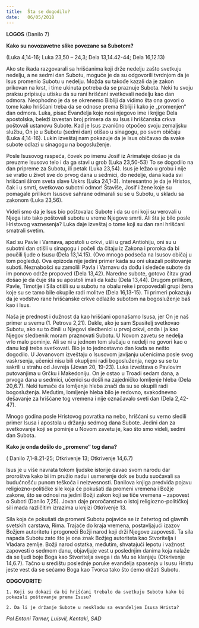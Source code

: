 ```yaml
---
title:  Šta se dogodilo?
date:   06/05/2018
---
```


**LOGOS** (Danilo 7)

**Kako su novozavetne slike povezane sa Subotom?**

(Luka 4,14-16; Luka 23,50 – 24,3; Dela 13,14.42-44; Dela 16,12.13)

Ako ste ikada razgovarali sa hrišćanima koji drže nedelju zašto svetkuju nedelju, a ne sedmi dan Subotu, moguće je da su odgovorili tvrdnjom da je Isus promenio Subotu u nedelju. Možda su takođe kazali da je zakon prikovan na krst, i time ukinuta potreba da se praznuje Subota. Neki tu svoju praksu pripisuju utisku da su rani hrišćani svetkovali nedelju kao dan odmora. Neophodno je da se okrenemo Bibliji da vidimo šta ona govori o tome kako hrišćani treba da se odnose prema Bibliji i kako je „promenjen“ dan odmora.
Luka, pisac Evanđelja koje nosi njegovo ime i knjige Dela apostolska, beleži izvestan broj primera da su Isus i hrišćanska crkva poštovali ustanovu Subote. Kad je Isus zvanično otpočeo svoju zemaljsku službu, On je u Subotu (sedmi dan) otišao u sinagogu, po svom običaju (Luka 4,14-16). Lukin izveštaj nam pokazuje da je Isus običavao da svake subote odlazi u sinagogu na bogosluženje.

Posle Isusovog raspeća, čovek po imenu Josif iz Arimateje došao je da preuzme Isusovo telo i da ga stavi u grob (Luka 23,50-53) To se dogodilo na dan pripreme za Subotu, ili petak (Luka 23,54). Isus je ležao u grobu i nije se vratio u život sve do prvog dana u sedmici, do nedelje, dana kada svi hrišćani širom sveta slave Uskrs (Luka 24,1-3). Interesantno je da je Hristos, čak i u smrti, svetkovao subotni odmor! Štaviše, Josif i žene koje su pomagale prilikom Isusove sahrane odmarali su se u Subotu, u skladu sa zakonom (Luka 23,56).

Videli smo da je Isus bio poštovalac Subote i da su oni koji su verovali u Njega isto tako poštovali subotu u vreme Njegove smrti. Ali šta je bilo posle Hristovog vaznesenja? Luka daje izveštaj o tome koji su dan rani hrišćani smatrali svetim.

Kad su Pavle i Varnava, apostoli u crkvi, ušli u grad Antiohiju, oni su u subotni dan otišli u sinagogu i počeli da čitaju iz Zakona i proroka da bi poučili ljude o Isusu (Dela 13,14.15). (Ovo mnogo podseća na Isusov običaj u tom pogledu). Ova epizoda nije jedini primer kada su oni ukazali poštovanje suboti. Neznabošci su zamolili Pavla i Varnavu da dođu i sledeće subote da im ponovo održe propoved (Dela 13,42). Naredne subote, gotovo čitav grad došao je da čuje šta su apostoli imali da kažu (Dela 13,44). Drugom prilikom, Pavle, Timotije i Sila otišli su u subotu na obalu reke i propovedali grupi žena koje su se tamo bile okupile radi molitve (Dela 16,13-15). Ti primeri pokazuju da je vođstvo rane hrišćanske crkve odlazilo subotom na bogosluženje baš kao i Isus.

Naša je prednost i dužnost da kao hrišćani oponašamo Isusa, jer On je naš primer u svemu (1. Petrova 2,21). Dakle, ako je sam Spasitelj svetkovao Subotu, ako su to činili u Njegovi sledbenici u prvoj crkvi, onda i ja kao Njegov sledbenik moram praznovati Subotu.
U Novom zavetu se nedelja vrlo malo pominje. Ali se ni u jednom tom slučaju o nedelji ne govori kao o danu koji treba svetkovati. Bio je to jednostavno dan kada se nešto dogodilo. U Jovanovom izveštaju o Isusovom javljanju učenicima posle svog vaskrsenja, učenici nisu bili okupljeni radi bogosluženja, nego su se tu sakrili u strahu od Jevreja (Jovan 20, 19-23). Luka izveštava o Pavlovim putovanjima u Grčku i Makedoniju. On je ostao u Troadi sedam dana, a prvoga dana u sedmici, učenici su došli na zajedničko lomljenje hleba (Dela 20,6.7). Neki tumače da lomljenje hleba znači da su se okupili radi bogosluženja. Međutim, lomljenje hleba bilo je redovno, svakodnevno dešavanje za hrišćane tog vremena i nije označavalo sveti dan (Dela 2,42-47).

Mnogo godina posle Hristovog povratka na nebo, hrišćani su verno sledili primer Isusa i apostola u držanju sedmog dana Subote. Jedini dan za svetkovanje koji se pominje u Novom zavetu je, kao što smo videli, sedmi dan Subota.

**Kako je onda došlo do „promene“ tog dana?**

( Danilo 7,1-8.21-25; Otkrivenje 13; Otkrivenje 14,6.7)

Isus je u više navrata tokom ljudske istorije davao svom narodu dar proroštva kako bi im pružio nadu i usmerenje dok se budu suočavali sa budućnošću punom teškoća i neizvesnosti. Danilova knjiga predviđa pojavu religiozno-političke sile koja će pokušati da promeni vremena i Božje zakone, što se odnosi na jedini Božji zakon koji se tiče vremena – zapovest o Suboti (Danilo 7,25). Jovan daje proročanstvo o istoj religiozno-političkoj sili mada različitim izrazima u knjizi Otkrivenje 13.

Sila koja će pokušati da promeni Subotu pojaviće se iz četvrtog od glavnih svetskih carstava, Rima. Trajaće do kraja vremena, postavljajući izazov Božjem autoritetu i progoneći Božji narod koji drži Njegove zapovesti. Ta sila napada Subotu zato što je ona znak Božjeg autoriteta kao Stvoritelja i Vladara zemlje. Božji narod ostatka, međutim, shvatajući lepotu i važnost zapovesti o sedmom danu, objavljuje vest u poslednjim danima koja nalaže da se ljudi boje Boga kao Stvoritelja svega i da Mu se klanjaju (Otkrivenje 14,6.7). Tačno u središtu poslednje poruke evanđelja spasenja u Isusu Hristu jeste vest da se sećamo Boga kao Tvorca tako što ćemo držati Subotu.

**ODGOVORITE:**

`1.	Koji su dokazi da bi hrišćani trebalo da svetkuju Subotu kako bi pokazali poštovanje prema Isusu?`

`2.	Da li je držanje Subote u neskladu sa evanđeljem Isusa Hrista?`

*Pol Entoni Tarner, Luisvil, Kentaki, SAD*

